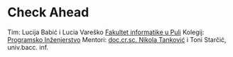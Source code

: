 # Check Ahead

Tim: Lucija Babić i Lucia Vareško
[Fakultet informatike u Puli](https://fipu.unipu.hr/)
Kolegij: [Programsko Inženjerstvo](https://www.notion.so/Kontakt-stranica-875574d1b92248b1a8e90dae52cd29a9)
Mentori: [doc.cr.sc. Nikola Tanković](https://www.notion.so/Kontakt-stranica-875574d1b92248b1a8e90dae52cd29a9) i Toni Starčić, univ.bacc. inf.


